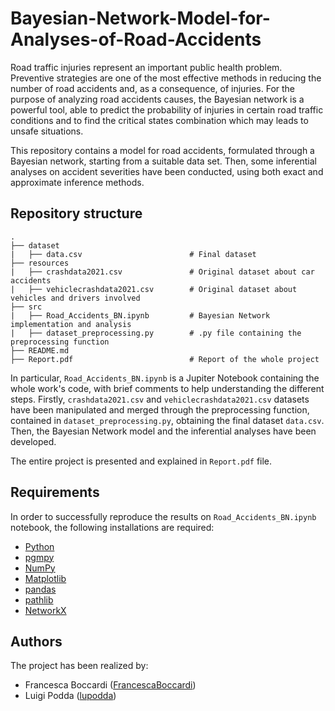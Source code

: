 # Bayesian-Network-Model-for-Analyses-of-Road-Accidents

Road traffic injuries represent an important public health problem. Preventive strategies are 
one of the most effective methods in reducing the number of road accidents and, as a consequence,
of injuries. For the purpose of analyzing road accidents causes, the Bayesian network is a powerful
tool, able to predict the probability of injuries in certain road traffic conditions and to find the
critical states combination which may leads to unsafe situations. 

This repository contains a model for road accidents, formulated through a Bayesian network, starting from a suitable data set.
Then, some inferential analyses on accident severities have been conducted, using both exact and approximate inference methods. 

## Repository structure

````
.
├── dataset                      
|   ├── data.csv                        # Final dataset
├── resources                      
|   ├── crashdata2021.csv               # Original dataset about car accidents
|   ├── vehiclecrashdata2021.csv        # Original dataset about vehicles and drivers involved      
├── src                      
|   ├── Road_Accidents_BN.ipynb         # Bayesian Network implementation and analysis
|   ├── dataset_preprocessing.py        # .py file containing the preprocessing function
├── README.md
├── Report.pdf                          # Report of the whole project
````

In particular, ````Road_Accidents_BN.ipynb```` is a Jupiter Notebook containing the whole work's code, with brief comments to help understanding the different steps. 
Firstly, ````crashdata2021.csv```` and ````vehiclecrashdata2021.csv```` datasets have been manipulated and merged through the 
preprocessing function, contained in ````dataset_preprocessing.py````, obtaining the final dataset ````data.csv````.
Then, the Bayesian Network model and the inferential analyses have been developed. 

The entire project is presented and explained in ````Report.pdf```` file.

## Requirements

In order to successfully reproduce the results on ````Road_Accidents_BN.ipynb```` notebook, the following installations are required:

* [Python](https://www.python.org/)
* [pgmpy](https://pgmpy.org/)
* [NumPy](https://numpy.org/)
* [Matplotlib](https://matplotlib.org/)
* [pandas](https://pandas.pydata.org/)
* [pathlib](https://pypi.org/project/pathlib/)
* [NetworkX](https://networkx.org/)

## Authors

The project has been realized by:

* Francesca Boccardi ([FrancescaBoccardi](https://github.com/FrancescaBoccardi))
* Luigi Podda ([lupodda](https://github.com/lupodda))
